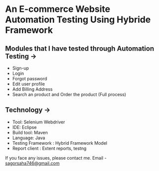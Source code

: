 # An E-commerce Website Automation Testing Using Hybride Framework

## Modules that I have tested through Automation Testing ->
- Sign-up
- Login
- Forgot password
- Edit user profile
- Add Billing Address
- Search an product and Order the product (Full process)

## Technology ->
- Tool: Selenium Webdriver
- IDE: Eclipse
- Build tool: Maven
- Language: Java
- Testing Framework : Hybrid Framework Model
- Report client : Extent reports, testng


If you face any issues, please contact me.
Email - sagorsaha746@gmail.com
